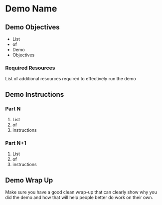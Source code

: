 # Demo Name

## Demo Objectives

* List
* of
* Demo
* Objectives

### Required Resources

List of additional resources required to effectively run the demo

## Demo Instructions

### Part N

1. List
1. of
1. instructions

### Part N+1

1. List
1. of
1. instructions

## Demo Wrap Up 

Make sure you have a good clean wrap-up that can clearly show why you did the demo and how that will help people better do work on their own.

